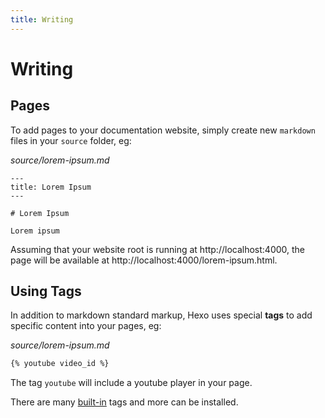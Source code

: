 ```yaml
---
title: Writing
---
```


# Writing

## Pages

To add pages to your documentation website, simply create new `markdown` files in your `source` folder, eg:

*source/lorem-ipsum.md*
```
---
title: Lorem Ipsum
---

# Lorem Ipsum

Lorem ipsum
```

Assuming that your website root is running at http://localhost:4000, the page will be available at http://localhost:4000/lorem-ipsum.html.

## Using Tags

In addition to markdown standard markup, Hexo uses special **tags** to add specific content into your pages, eg:

*source/lorem-ipsum.md*
```markdown
{% youtube video_id %}
```

The tag `youtube` will include a youtube player in your page.

There are many [built-in](https://hexo.io/docs/tag-plugins.html) tags and more can be installed.
